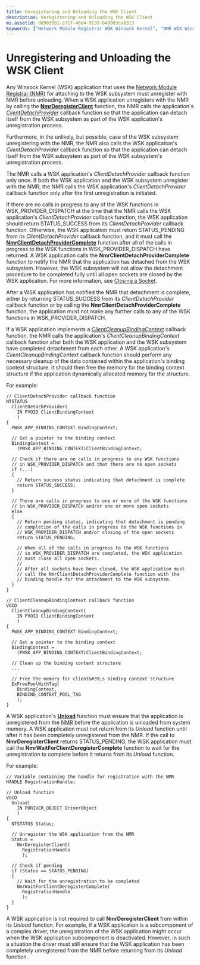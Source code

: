 ```yaml
---
title: Unregistering and Unloading the WSK Client
description: Unregistering and Unloading the WSK Client
ms.assetid: dd9030b1-271f-46e4-9139-b49903ca8313
keywords: ["Network Module Registrar WDK Winsock Kernel", "NMR WDK Winsock Kernel"]
---
```


# Unregistering and Unloading the WSK Client


Any Winsock Kernel (WSK) application that uses the [Network Module Registrar (NMR)](network-module-registrar2.md) for attaching to the WSK subsystem must unregister with NMR before unloading. When a WSK application unregisters with the NMR by calling the [**NmrDeregisterClient**](https://msdn.microsoft.com/library/windows/hardware/ff568774) function, the NMR calls the application's [*ClientDetachProvider*](https://msdn.microsoft.com/library/windows/hardware/ff544908) callback function so that the application can detach itself from the WSK subsystem as part of the WSK application's unregistration process.

Furthermore, in the unlikely, but possible, case of the WSK subsystem unregistering with the NMR, the NMR also calls the WSK application's *ClientDetachProvider* callback function so that the application can detach itself from the WSK subsystem as part of the WSK subsystem's unregistration process.

The NMR calls a WSK application's *ClientDetachProvider* callback function only once. If both the WSK application and the WSK subsystem unregister with the NMR, the NMR calls the WSK application's *ClientDetachProvider* callback function only after the first unregistration is initiated.

If there are no calls in progress to any of the WSK functions in WSK\_PROVIDER\_DISPATCH at the time that the NMR calls the WSK application's *ClientDetachProvider* callback function, the WSK application should return STATUS\_SUCCESS from its *ClientDetachProvider* callback function. Otherwise, the WSK application must return STATUS\_PENDING from its *ClientDetachProvider* callback function, and it must call the [**NmrClientDetachProviderComplete**](https://msdn.microsoft.com/library/windows/hardware/ff568772) function after all of the calls in progress to the WSK functions in WSK\_PROVIDER\_DISPATCH have returned. A WSK application calls the **NmrClientDetachProviderComplete** function to notify the NMR that the application has detached from the WSK subsystem. However, the WSK subsystem will not allow the detachment procedure to be completed fully until all open sockets are closed by the WSK application. For more information, see [Closing a Socket](closing-a-socket.md).

After a WSK application has notified the NMR that detachment is complete, either by returning STATUS\_SUCCESS from its *ClientDetachProvider* callback function or by calling the **NmrClientDetachProviderComplete** function, the application must not make any further calls to any of the WSK functions in WSK\_PROVIDER\_DISPATCH.

If a WSK application implements a [*ClientCleanupBindingContext*](https://msdn.microsoft.com/library/windows/hardware/ff544904) callback function, the NMR calls the application's *ClientCleanupBindingContext* callback function after both the WSK application and the WSK subsystem have completed detachment from each other. A WSK application's *ClientCleanupBindingContext* callback function should perform any necessary cleanup of the data contained within the application's binding context structure. It should then free the memory for the binding context structure if the application dynamically allocated memory for the structure.

For example:

```
// ClientDetachProvider callback function
NTSTATUS
  ClientDetachProvider(
    IN PVOID ClientBindingContext
    )
{
  PWSK_APP_BINDING_CONTEXT BindingContext;

  // Get a pointer to the binding context
  BindingContext =
    (PWSK_APP_BINDING_CONTEXT)ClientBindingContext;

  // Check if there are no calls in progress to any WSK functions
  // in WSK_PROVIDER_DISPATCH and that there are no open sockets
  if (...)
  {
    // Return success status indicating that detachment is complete
    return STATUS_SUCCESS;
  }

  // There are calls in progress to one or more of the WSK functions
  // in WSK_PROVIDER_DISPATCH and/or one or more open sockets
  else
  {
    // Return pending status, indicating that detachment is pending
    // completion of the calls in progress to the WSK functions in
    // WSK_PROVIDER_DISPATCH and/or closing of the open sockets
    return STATUS_PENDING;

    // When all of the calls in progress to the WSK functions
    // in WSK_PROVIDER_DISPATCH are completed, the WSK application
    // must close all open sockets.
    //
    // After all sockets have been closed, the WSK application must
    // call the NmrClientDetachProviderComplete function with the
    // binding handle for the attachment to the WSK subsystem.
  }
}

// ClientCleanupBindingContext callback function
VOID
  ClientCleanupBindingContext(
    IN PVOID ClientBindingContext
    )
{
  PWSK_APP_BINDING_CONTEXT BindingContext;

  // Get a pointer to the binding context
  BindingContext =
    (PWSK_APP_BINDING_CONTEXT)ClientBindingContext;

  // Clean up the binding context structure
  ...

  // Free the memory for client&#39;s binding context structure
  ExFreePoolWithTag(
    BindingContext,
    BINDING_CONTEXT_POOL_TAG
    );
}
```

A WSK application's [**Unload**](https://msdn.microsoft.com/library/windows/hardware/ff564886) function must ensure that the application is unregistered from the [NMR](network-module-registrar2.md) before the application is unloaded from system memory. A WSK application must not return from its *Unload* function until after it has been completely unregistered from the NMR. If the call to **NmrDeregisterClient** returns STATUS\_PENDING, the WSK application must call the **NmrWaitForClientDeregisterComplete** function to wait for the unregistration to complete before it returns from its *Unload* function.

For example:

```
// Variable containing the handle for registration with the NMR
HANDLE RegistrationHandle;

// Unload function
VOID
  Unload(
    IN PDRIVER_OBJECT DriverObject
    )
{
  NTSTATUS Status;

  // Unregister the WSK application from the NMR
  Status =
    NmrDeregisterClient(
      RegistrationHandle
      );

  // Check if pending
  if (Status == STATUS_PENDING)
  {
    // Wait for the unregistration to be completed
    NmrWaitForClientDeregisterComplete(
      RegistrationHandle
      );
  }
}
```

A WSK application is not required to call **NmrDeregisterClient** from within its *Unload* function. For example, if a WSK application is a subcomponent of a complex driver, the unregistration of the WSK application might occur when the WSK application subcomponent is deactivated. However, in such a situation the driver must still ensure that the WSK application has been completely unregistered from the NMR before returning from its *Unload* function.

 

 





